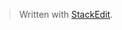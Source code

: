 


> Written with [StackEdit](https://stackedit.io/).
<!--stackedit_data:
eyJoaXN0b3J5IjpbLTM2NDQ4MjIzN119
-->